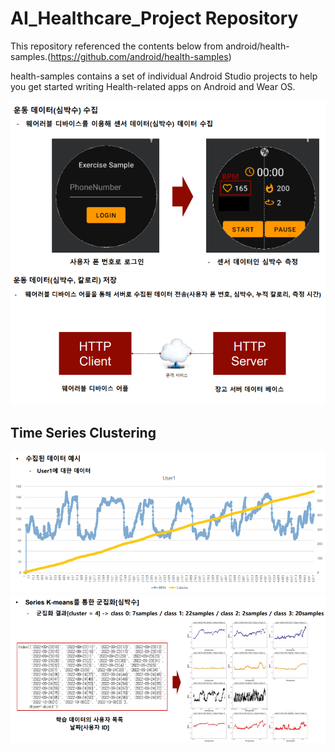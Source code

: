 AI_Healthcare_Project Repository
======================

This repository referenced the contents below from android/health-samples.(https://github.com/android/health-samples)

health-samples contains a set of individual Android Studio projects to help you get started writing Health-related apps on Android and Wear OS.

<img src=./imgs/1.png />
<img src=./imgs/2.png />

## Time Series Clustering
<img src=./imgs/3.png />
<img src=./imgs/4.png />
